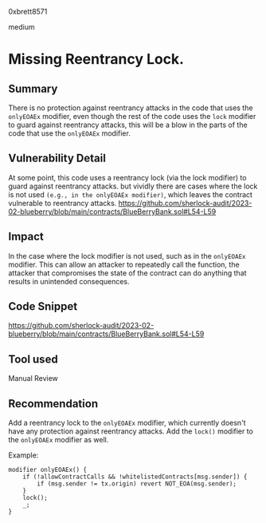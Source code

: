 0xbrett8571

medium

# Missing Reentrancy Lock.

## Summary
There is no protection against reentrancy attacks in the code that uses the `onlyEOAEx` modifier, even though the rest of the code uses the `lock` modifier to guard against reentrancy attacks, this will be a blow in the parts of the code that use the `onlyEOAEx` modifier.

## Vulnerability Detail
At some point, this code uses a reentrancy lock (via the lock modifier) to guard against reentrancy attacks. but vividly there are cases where the lock is not used `(e.g., in the onlyEOAEx modifier)`, which leaves the contract vulnerable to reentrancy attacks.
https://github.com/sherlock-audit/2023-02-blueberry/blob/main/contracts/BlueBerryBank.sol#L54-L59

## Impact
In the case where the lock modifier is not used, such as in the `onlyEOAEx` modifier. This can allow an attacker to repeatedly call the function, the attacker that compromises the state of the contract can do anything that results in unintended consequences.

## Code Snippet
https://github.com/sherlock-audit/2023-02-blueberry/blob/main/contracts/BlueBerryBank.sol#L54-L59

## Tool used

Manual Review

## Recommendation
Add a reentrancy lock to the `onlyEOAEx` modifier, which currently doesn't have any protection against reentrancy attacks.
Add the `lock()` modifier to the `onlyEOAEx` modifier as well.

Example:
```solidity
modifier onlyEOAEx() {
    if (!allowContractCalls && !whitelistedContracts[msg.sender]) {
        if (msg.sender != tx.origin) revert NOT_EOA(msg.sender);
    }
    lock();
    _;
}
```